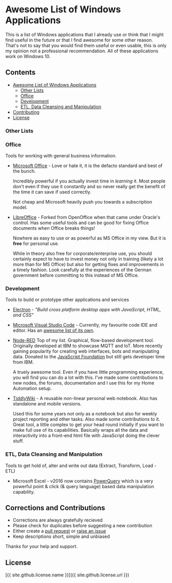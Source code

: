 # Awesome List of Windows Applications
This is a list of Windows applications that I already use or think that I might find useful in the future or that 
I find awesome for some other reason. That's not to say that you would find them useful or even usable, 
this is only my opinion not a professional recommendation.
All of these applications work on Windows 10. 

## Contents
- [Awesome List of Windows Applications](#awesome-list-of-windows-applications)
  - [Other Lists](#other-lists)
  - [Office](#office)
  - [Development](#development)
  - [ETL, Data Cleansing and Manipulation](#etl-data-cleansing-and-manipulation)
- [Contributing](#corrections-and-contributions)
- [License](#license)

### Other Lists

### Office
Tools for working with general business information.

- [Microsoft Office](https://products.office.com/en-gb/whats-new-office) - Love or hate it, 
  it is the defacto standard and best of the bunch. 
  
  Incredibly powerful if you actually invest time in *learning* it. Most people don't even if they use it
  constantly and so never really get the benefit of the time it can save if used correctly.

  Not cheap and Microsoft heavily push you towards a subscription model.

- [LibreOffice](https://www.libreoffice.org/) - Forked from OpenOffice when that came under Oracle's control.
  Has some useful tools and can be good for fixing Office documents when Office breaks things!

  Nowhere as easy to use or as powerful as MS Office in my view. But it is **free** for personal use.

  While in theory also free for corporate/enterprise use, you should certainly expect to have to invest money
  not only in training (likely a lot more than for MS Office) but also for getting fixes and improvements in a
  timely fashion. Look carefully at the experiences of the German government before committing to this instead
  of MS Office.

### Development
Tools to build or prototype other applications and services

- [Electron](https://electron.atom.io/) - *"Build cross platform desktop apps with JavaScript, HTML, and CSS"*

- [Microsoft Visual Studio Code](https://code.visualstudio.com/) - Currently, my favourite code IDE and editor. 
   Has an [awesome list of its own](https://github.com/viatsko/awesome-vscode).

- [Node-RED](https://nodered.org/)
  Top of my list. Graphical, flow-based development tool. Originally developed at IBM to showcase MQTT and IoT.
  More recently gaining popularity for creating web interfaces, bots and manipulating data. Donated to the
  [JavaScript Foundation](https://js.foundation/community/projects) but still gets developer time from IBM.
  
  A truely awesome tool. Even if you have little programming experience, you will find you can do a lot with this.
  I've made some contributions to new nodes, the forums, documentation and I use this for my Home Automation setup.

- [TiddlyWiki](http://tiddlywiki.com/) - A reusable non-linear personal web notebook. 
  Also has standalone and mobile versions.

  Used this for some years not only as a notebook but also for weekly project reporting and other tasks. Also made some contributions
  to it. Great tool, a little complex to get your head round initially if you want to make full use of its capabilities.
  Basically wraps all the data and interactivity into a front-end html file with JavaScript doing the clever stuff.

### ETL, Data Cleansing and Manipulation
Tools to get hold of, alter and write out data (Extract, Transform, Load - ETL)

- Microsoft Excel - v2016 now contains [PowerQuery](https://support.office.com/en-gb/article/Introduction-to-Microsoft-Power-Query-for-Excel-6e92e2f4-2079-4e1f-bad5-89f6269cd605) which is a very powerful point & click (& query language) based data manipulation capability.

## Corrections and Contributions
- Corrections are always gratefully recieved
- Please check for duplicates before suggesting a new contribution
- Either create a [pull request](https://github.com/TotallyInformation/awesome-to-me/pulls) or [raise an issue](https://github.com/TotallyInformation/awesome-to-me/issues)
- Keep descriptions short, simple and unbiased

Thanks for your help and support.

## License
[{{ site.github.license.name }}]({{ site.github.license.url }})
